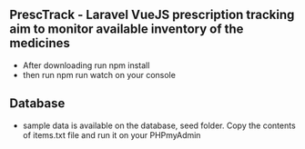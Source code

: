## PrescTrack - Laravel VueJS prescription tracking aim to monitor available inventory of the medicines

- After downloading run npm install
- then run npm run watch on your console

## Database
- sample data is available on the database, seed folder. Copy the contents of items.txt file and run it on your PHPmyAdmin
